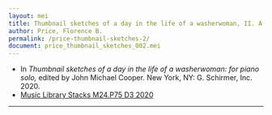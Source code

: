 ```yaml
---
layout: mei
title: Thumbnail sketches of a day in the life of a washerwoman, II. A gay moment
author: Price, Florence B.
permalink: /price-thumbnail-sketches-2/
document: price_thumbnail_sketches_002.mei
---
```


- In *Thumbnail sketches of a day in the life of a washerwoman: for piano solo,* edited by John Michael Cooper. New York, NY: G. Schirmer, Inc. 2020.
- <a href="https://tufts-primo.hosted.exlibrisgroup.com/permalink/f/bnf7qa/01TUN_ALMA21275628710003851" target="_blank"> Music Library Stacks M24.P75 D3 2020</a>

---
